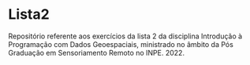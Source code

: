 # Lista2
Repositório referente aos exercícios da lista 2 da disciplina Introdução à Programação com Dados Geoespaciais, ministrado no âmbito da Pós Graduação em Sensoriamento Remoto no INPE. 2022.
